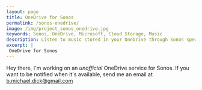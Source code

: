 ```yaml
---
layout: page
title: OneDrive for Sonos
permalink: /sonos-onedrive/
image: /img/project_sonos_onedrive.jpg
keywords: Sonos, OneDrive, Microsoft, Cloud Storage, Music
description: Listen to music stored in your OneDrive through Sonos speakers.
excerpt: |
 OneDrive for Sonos
---
```


Hey there, I'm working on an *unofficial* OneDrive service for Sonos. If you want to be notified when it's available, send me an email at b.michael.dick@gmail.com
 